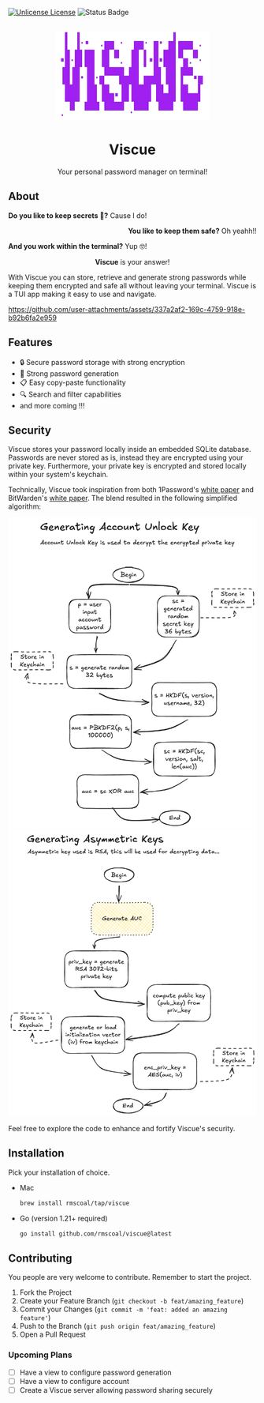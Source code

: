 [![Unlicense License][license-shield]][license-url]
![Status Badge](https://img.shields.io/badge/Status-BETA-yellow)

<br />
<div align="center">
  <a href="https://github.com/rmscoal/Best-README-Template">
    <img src="assets/logo.png" alt="Logo" width="312" height="180">
  </a>
<h1 align="center">Viscue</h1>
  <p align="center">
    Your personal password manager on terminal!
  </p>
</div>

## About
<p align="left"><strong>Do you like to keep secrets 🤫?</strong> Cause I do!</p>
<p align="right"><strong>You like to keep them safe?</strong> Oh yeahh!!</p>
<p align="left"><strong>And you work within the terminal?</strong> Yup 🤓!</p>
<p align="center"><strong>Viscue</strong> is your answer!</p>

With Viscue you can store,
retrieve and generate strong passwords while keeping them encrypted and safe all without leaving your terminal.
Viscue is a TUI app making it easy to use and navigate.

https://github.com/user-attachments/assets/337a2af2-169c-4759-918e-b92b6fa2e959

## Features
- 🔒 Secure password storage with strong encryption
- 🔑 Strong password generation
- 📋 Easy copy-paste functionality
- 🔍 Search and filter capabilities
- and more coming !!!

## Security
Viscue stores your password locally inside an embedded SQLite database. 
Passwords are never stored as is, instead they are encrypted using your private key.
Furthermore, your private key is encrypted and stored locally within your system's keychain.

Technically, Viscue took inspiration from both 1Password's [white paper](https://1passwordstatic.com/files/security/1password-white-paper.pdf) and BitWarden's [white paper](https://www.avangate.it/wp-content/uploads/2024/04/help-bitwarden-security-white-paper.pdf).
The blend resulted in the following simplified algorithm:

![Simplified algorithm to generate AUC](./docs/generate_auc.png)
![Simplified algorithm to generate asym keys](./docs/generate_asym_keys.png)

Feel free to explore the code to enhance and fortify Viscue's security.

## Installation
Pick your installation of choice.

- Mac
    ```sh
    brew install rmscoal/tap/viscue
    ```
- Go (version 1.21+ required)
    ```sh
    go install github.com/rmscoal/viscue@latest
    ```

## Contributing
You people are very welcome to contribute. Remember to start the project.

1. Fork the Project
2. Create your Feature Branch (`git checkout -b feat/amazing_feature`)
3. Commit your Changes (`git commit -m 'feat: added an amazing feature'`)
4. Push to the Branch (`git push origin feat/amazing_feature`)
5. Open a Pull Request

### Upcoming Plans
- [ ] Have a view to configure password generation
- [ ] Have a view to configure account
- [ ] Create a Viscue server allowing password sharing securely

<!-- MARKDOWN LINKS & IMAGES -->
<!-- https://www.markdownguide.org/basic-syntax/#reference-style-links -->
[license-shield]: https://img.shields.io/github/license/rmscoal/viscue.svg?style=for-the-badge
[license-url]: https://github.com/rmscoal/viscue/blob/master/LICENSE.txt
